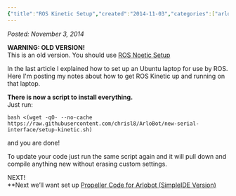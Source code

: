 ```yaml
---
{"title":"ROS Kinetic Setup","created":"2014-11-03","categories":["arlobot"],"authors":["hoopy"],"dg-publish":true,"permalink":"/ancient-history/2014/ros-kinetic-setup/","dgPassFrontmatter":true}
---
```


*Posted: November 3, 2014*

**WARNING: OLD VERSION!**  
This is an old version. You should use [ROS Noetic Setup](ROS%20Noetic%20Setup.md)

In the last article I explained how to set up an Ubuntu laptop for use by ROS. Here I'm posting my notes about how to get ROS Kinetic up and running on that laptop.

**There is now a script to install everything.**  
Just run:

```
bash <(wget -qO- --no-cache https://raw.githubusercontent.com/chrisl8/ArloBot/new-serial-interface/setup-kinetic.sh)
```

and you are done!

To update your code just run the same script again and it will pull down and compile anything new without erasing custom settings.

NEXT!  
**Next we’ll want set up [Propeller Code for Arlobot (SimpleIDE Version)](Propeller%20Code%20for%20Arlobot%20(SimpleIDE%20Version).md)
